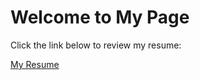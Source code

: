 <html>
<head>
       <title>Welcome to My Page</title>  
</head>
<body>
    <h1>Welcome to My Page</h1>
    <p>Click the link below to review my resume:</p>
    <a href="https://Iqra56c.github.io/Iqra_Rani/Resume">My Resume</a>
</body>
</html>
